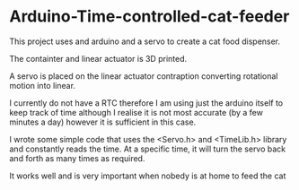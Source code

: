 # Arduino-Time-controlled-cat-feeder

This project uses and arduino and a servo to create a cat food dispenser.

The containter and linear actuator is 3D printed.

A servo is placed on the linear actuator contraption converting rotational motion into linear.

I currently do not have a RTC therefore I am using just the arduino itself to keep track of time although I realise it is not most accurate (by a few minutes a day) however it is sufficient in this case.

I wrote some simple code that uses the <Servo.h> and <TimeLib.h> library and constantly reads the time. At a specific time, it will turn the servo back and forth as many times as required.

It works well and is very important when nobedy is at home to feed the cat
